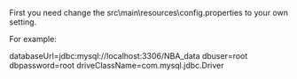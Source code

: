First you need change the src\main\resources\config.properties to your own setting.

For example:

databaseUrl=jdbc:mysql://localhost:3306/NBA_data
dbuser=root
dbpassword=root
driveClassName=com.mysql.jdbc.Driver
